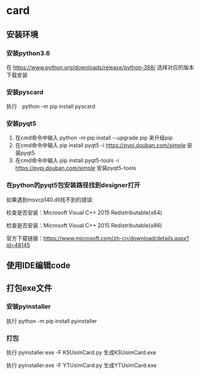 # card

## 安装环境

### 安装python3.6

在 https://www.python.org/downloads/release/python-368/ 选择对应的版本下载安装

### 安装pyscard

执行　python -m pip install pyscard

### 安装pyqt5

1) 在cmd命令中输入 python -m pip install --upgrade pip 来升级pip
2) 在cmd命令中输入 pip install pyqt5 -i https://pypi.douban.com/simple 安装pyqt5
3) 在cmd命令中输入 pip install pyqt5-tools -i https://pypi.douban.com/simple 安装pyqt5-tools

### 在python的pyqt5包安装路径找到designer打开

如果遇到msvcp140.dll找不到的错误:

检查是否安装：Microsoft Visual C++ 2015 Redistributable(x64)

检查是否安装：Microsoft Visual C++ 2015 Redistributable(x86)

官方下载链接：https://www.microsoft.com/zh-cn/download/details.aspx?id=48145

## 使用IDE编辑code

## 打包exe文件

### 安装pyinstaller

执行 python -m pip install pyinstaller

### 打包

执行 pyinstaller.exe -F KSUsimCard.py 生成KSUsimCard.exe

执行 pyinstaller.exe -F YTUsimCard.py 生成YTUsimCard.exe
